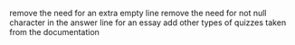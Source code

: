remove the need for an extra empty line
remove the need for not null character in the answer line for an essay
add other types of quizzes taken from the documentation